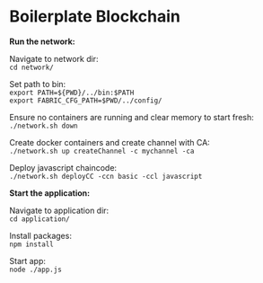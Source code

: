 # Boilerplate Blockchain

**Run the network:**

Navigate to network dir:  
`cd network/`

Set path to bin:  
`export PATH=${PWD}/../bin:$PATH`  
`export FABRIC_CFG_PATH=$PWD/../config/`

Ensure no containers are running and clear memory to start fresh:  
`./network.sh down`

Create docker containers and create channel with CA:  
`./network.sh up createChannel -c mychannel -ca`

Deploy javascript chaincode:  
`./network.sh deployCC -ccn basic -ccl javascript`


**Start the application:**

Navigate to application dir:  
`cd application/`

Install packages:  
`npm install`

Start app:  
`node ./app.js`

